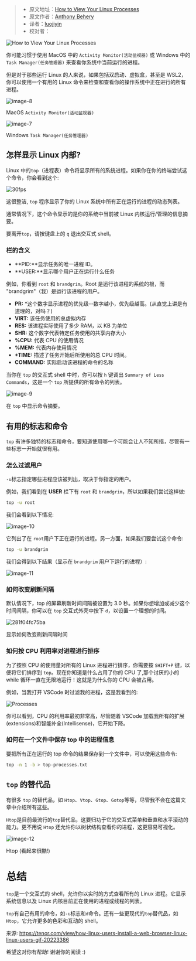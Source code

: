 > - 原文地址：[How to View Your Linux Processes](https://www.freecodecamp.org/news/linux-top/)
> - 原文作者：[Anthony Behery](https://www.freecodecamp.org/news/author/anthonybehery/)
> - 译者：[luojiyin](https://github.com/luojiyin1987)
> - 校对者：

![How to View Your Linux Processes](https://www.freecodecamp.org/news/content/images/size/w2000/2022/12/Screenshot-2022-12-05-235534.png)

你可能习惯于使用 MacOS 中的 `Activity Monitor(活动监视器)` 或 Windows 中的 `Task Manager(任务管理器)` 来查看你系统中当前运行的进程。

但是对于那些运行 Linux 的人来说，如果包括双启动、虚拟盒，甚至是 WSL2，你可以使用一个有用的 Linux 命令来检查和查看你的操作系统中正在进行的所有进程。

![image-8](https://www.freecodecamp.org/news/content/images/2022/12/image-8.png)

MacOS `Activity Monitor(活动监视器)`

![image-7](https://www.freecodecamp.org/news/content/images/2022/12/image-7.png)

Windows `Task Manager(任务管理器)`

## 怎样显示 Linux 内部?

Linux 中的`top`（进程表）命令将显示所有的系统进程。如果你在你的终端尝试这个命令，你会看到这个:

![30fps](https://www.freecodecamp.org/news/content/images/2022/12/30fps.gif)

这很整洁, `top` 程序显示了你的 Linux 系统中所有正在运行的进程的动态列表。

通常情况下，这个命令显示的是你的系统中当前被 Linux 内核运行/管理的信息摘要。

要离开`top`，请按键盘上的 `q` 退出交互式 shell。

### 栏的含义

- **PID:**显示任务的唯一进程 ID。
- **USER:**显示哪个用户正在运行什么任务

例如，你看到 `root` 和 `brandgrim`。Root 是运行该进程的系统的根，而 "brandgrim"（我）是运行该进程的用户。

- **PR:** \*这个数字显示进程的优先级--数字越小，优先级越高。(从直觉上讲是有道理的，对吗？)
- **VIRT:** 该任务使用的总虚拟内存
- **RES:** 该进程实际使用了多少 RAM，以 KB 为单位
- **SHR:** 这个数字代表特定任务使用的共享内存大小
- **%CPU:** 代表 CPU 的使用情况
- **%MEM:** 代表内存使用情况
- **+TIME:** 描述了任务开始后所使用的总 CPU 时间。
- **COMMAND:** 实际启动该进程的命令的名称

当你在 `top` 的交互式 shell 中时，你可以按 `h` 键调出 `Summary of Less Commands`，这是一个 `top` 所提供的所有命令的列表。

![image-9](https://www.freecodecamp.org/news/content/images/2022/12/image-9.png)

在 `top` 中显示命令摘要。

## 有用的标志和命令

`top` 有许多独特的标志和命令，要知道使用哪一个可能会让人不知所措，尽管有一些标志一开始就很有用。

### 怎么过滤用户

`-u`标志指定哪些进程应该被列出，取决于你指定的用户。

例如，我们看到在 **USER** 栏下有 `root` 和 `brandgrim`，所以如果我们尝试这样做:

```bash
top -u root
```

我们会看到以下情况:

![image-10](https://www.freecodecamp.org/news/content/images/2022/12/image-10.png)

它列出了在 `root`用户下正在运行的进程。另一方面，如果我们要尝试这个命令:

```bash
top -u brandgrim
```

我们会得到以下结果（显示在 `brandgrim` 用户下运行的进程）:

![image-11](https://www.freecodecamp.org/news/content/images/2022/12/image-11.png)

### 如何改变刷新间隔

默认情况下，top 的屏幕刷新时间间隔被设置为 3.0 秒。如果你想增加或减少这个时间间隔，你可以在 `top` 交互式外壳中按下 `d`，以设置一个理想的时间。

![281f04fc75ba](https://i.ibb.co/d0PYmJ3/281f04fc75ba.gif)

显示如何改变刷新间隔时间

### 如何按 CPU 利用率对进程进行排序

为了按照 CPU 的使用量对所有的 Linux 进程进行排序，你需要按 `SHIFT+P` 键，以便将它们排序到 `top`。现在你知道是什么占用了你的 CPU 了,那个讨厌的小的 while 循环一直在无限地运行！这就是为什么你的 CPU 会被占用。

例如，当我打开 VSCode 时过滤我的进程，这是我看到的:

![Processes](https://i.ibb.co/3YwQhbf/88368a8fe195.gif)

你可以看到，CPU 的利用率最初非常高，尽管随着 VSCode 加载我所有的扩展(extensions)和智能补全(Intellisense)，它开始下降。

### 如何在一个文件中保存 top 中的进程信息

要把所有正在运行的 top 命令的结果保存到一个文件中，可以使用这些命令:

```bash
top -n 1 -b > top-processes.txt
```

## `top` 的替代品

有很多 `top` 的替代品，如 `Htop`、`Vtop`、`Gtop`、`Gotop`等等，尽管我不会在这篇文章中介绍所有这些。

`Htop`是目前最流行的`top`替代品，这要归功于它的交互式菜单和垂直和水平滚动的能力。更不用说 `Htop` 还允许你以树状结构查看你的进程，这更容易可视化。

![image-12](https://www.freecodecamp.org/news/content/images/2022/12/image-12.png)

Htop (看起来很酷!)

# 总结

`top`是一个交互式的 shell，允许你以实时的方式查看所有的 Linux 进程。它显示系统信息以及 Linux 内核目前正在使用的进程或线程的列表。

`top`有自己有用的命令，如`-u`标志和`d`命令。还有一些更现代的`top`替代品，如`Htop`，它允许更多的色彩和互动的 shell。

来源: https://tenor.com/view/how-linux-users-install-a-web-browser-linux-linux-users-gif-20223386

希望这对你有帮助! 谢谢你的阅读 :)
